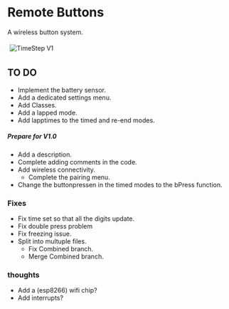 # Remote Buttons
 A wireless button system.

<img href="img\Timestep.png" title="TimeStep V1" style="padding:5px">


## TO DO
* Implement the battery sensor.
* Add a dedicated settings menu.
* Add Classes.
* Add a lapped mode.
* Add lapptimes to the timed and re-end modes.

##### **Prepare for** ***V1.0***
* Add a description.
* Complete adding comments in the code.
* Add wireless connectivity.
  * Complete the pairing menu.
* Change the buttonpressen in the timed modes to the bPress function.

### Fixes
* Fix time set so that all the digits update.
* Fix double press problem
* Fix freezing issue.
* Split into multuple files.
  * Fix Combined branch.
  * Merge Combined branch.


### thoughts
* Add a (esp8266) wifi chip?
* Add interrupts?

